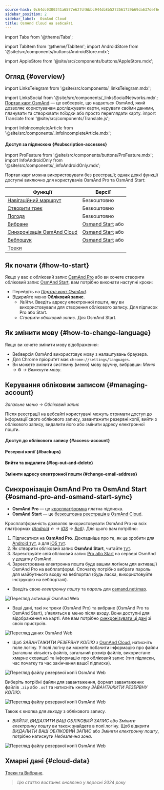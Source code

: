 ```yaml
---
source-hash: 0c64dc0300241a6577e627d46bbc944db8b5273561739b69da637def6e4173ab
sidebar_position: 2
sidebar_label:  OsmAnd Cloud
title: OsmAnd Cloud на вебсайті
---
```


import Tabs from '@theme/Tabs';

import TabItem from '@theme/TabItem';
<InfoIncompleteArticle/>
import AndroidStore from '@site/src/components/buttons/AndroidStore.mdx';

import AppleStore from '@site/src/components/buttons/AppleStore.mdx';
## Огляд {#overview}
import LinksTelegram from '@site/src/components/_linksTelegram.mdx';

import LinksSocial from '@site/src/components/_linksSocialNetworks.mdx';
[Портал карт OsmAnd](https://osmand.net/map) — це вебсервіс, що надається OsmAnd, який дозволяє користувачам досліджувати карти, керувати своїми даними, планувати та створювати поїздки або просто переглядати карту.
import Translate from '@site/src/components/Translate.js';

import InfoIncompleteArticle from '@site/src/components/_infoIncompleteArticle.mdx';
#### Доступ за підпискою {#subscription-accesses}
import ProFeature from '@site/src/components/buttons/ProFeature.mdx';
import InfoAndroidOnly from '@site/src/components/_infoAndroidOnly.mdx';

Портал карт можна використовувати без реєстрації; однак деякі функції доступні виключно для користувачів OsmAnd Pro та OsmAnd Start:

| Функції | Версії |
|--- |--- |
| [Навігаційний маршрут](./planner.md) | Безкоштовно |
| [Створити трек](./planner.md) | Безкоштовно |
| [Погода](./web-map.md) | Безкоштовно |
| [Вибране](./web-map.md) | [Osmand Start](https://osmand.net/blog/start) або <ProFeature/> |
| [Синхронізація OsmAnd Cloud](./web-cloud.md) | [Osmand Start](https://osmand.net/blog/start) або <ProFeature/> |
| [Вебпошук](./web-search.md)|[Osmand Start](https://osmand.net/blog/start) або <ProFeature/>|
| [Треки](./web-map.md) | <ProFeature/> |


## Як почати {#how-to-start}

Якщо у вас є обліковий запис [OsmAnd Pro](../personal/osmand-cloud.md#login) або ви хочете створити обліковий запис [OsmAnd Start](../personal/osmand-cloud.md#osmand-start), вам потрібно виконати наступні кроки:

- Перейдіть на [*Портал карт OsmAnd*](https://osmand.net/map).
- Відкрийте меню **Обліковий запис**.
  - *Увійти*. Введіть адресу електронної пошти, яку ви використовували для створення облікового запису. Для підписок Pro або Start.
  - *Створити обліковий запис*. Для OsmAnd Start.


## Як змінити мову {#how-to-change-language}

Якщо ви хочете змінити мову відображення:

- Вебверсія OsmAnd використовує мову з налаштувань браузера.
- Для Chrome пріоритет має `chrome://settings/languages`.
- Ви можете змінити системну (меню) мову вручну, вибравши:
    *Меню →* ⚙ *→ Вимкнути мову*.


## Керування обліковим записом {#managing-account}

*Загальне меню → Обліковий запис*

Після реєстрації на вебсайті користувачі можуть отримати доступ до інформації свого облікового запису, завантажити резервні копії, вийти з облікового запису, видалити його або змінити адресу електронної пошти.

#### Доступ до облікового запису {#access-account}

#### Резервні копії {#backups}

#### Вийти та видалити {#log-out-and-delete}

#### Змінити адресу електронної пошти {#change-email-address}


## Синхронізація OsmAnd Pro та OsmAnd Start {#osmand-pro-and-osmand-start-sync}

- **OsmAnd Pro** — це [кросплатформна](../troubleshooting/setup.md#cross-platform) платна підписка.
- **OsmAnd Start** — це [безкоштовна реєстрація в OsmAnd Cloud](https://osmand.net/blog/start).

Кросплатформність дозволяє використовувати OsmAnd Pro на всіх платформах *([Android](../purchases/android.md) ← → [iOS](../purchases/ios.md) → [Веб](https://www.osmand.net/map))*. Для цього вам потрібно:

1. Підписатися на **OsmAnd Pro**. Докладніше про те, як це зробити для [Android тут](../purchases/android.md#how-to-buy), а для [iOS тут](../purchases/ios.md#how-to-buy).
2. Як створити обліковий запис **OsmAnd Start**, читайте [тут](https://osmand.net/blog/start#how-to-create-an-account).
3. Зареєструйте свій обліковий запис [Pro або Start](../troubleshooting/setup.md#cross-platform) на сервері OsmAnd у додатку OsmAnd.
4. Зареєстрована електронна пошта буде вашим логіном для активації OsmAnd Pro на вебплатформі. Спочатку потрібно вибрати пароль для майбутнього входу на вебпортал (будь ласка, використовуйте інструкцію на вебпорталі).

- Введіть свою *електронну пошту* та *пароль* для [osmand.net/map](https://osmand.net/map/).

![Перегляд активації OsmAnd Web](@site/static/img/web/web_pro_activation.png)

- Ваші дані, такі як треки (OsmAnd Pro) та вибране (OsmAnd Pro та OsmAnd Start), з'являться в меню після входу. Вони доступні для відображення на карті. Але вам потрібно [синхронізувати ці дані](https://osmand.net/docs/user/personal/osmand-cloud#last-sync) зі своїх пристроїв.

![Перегляд даних OsmAnd Web](@site/static/img/web/web_data.png)

- Щоб *ЗАВАНТАЖИТИ РЕЗЕРВНУ КОПІЮ* з [OsmAnd Cloud](https://osmand.net/docs/user/personal/osmand-cloud), натисніть поле логіну. У полі логіну ви можете побачити інформацію про файли (загальна кількість файлів, загальний розмір файлів, використане хмарне сховище) та інформацію про обліковий запис (тип підписки, час початку та час закінчення вашої підписки).

![Перегляд файлу резервної копії OsmAnd Web](@site/static/img/web/web_backup_file.png)

Виберіть потрібні файли для завантаження, формат завантажених файлів `.zip` або `.osf` та натисніть кнопку *ЗАВАНТАЖИТИ РЕЗЕРВНУ КОПІЮ*:

![Перегляд файлу резервної копії OsmAnd Web](@site/static/img/web/web_backup_file_1.png)

Також є кнопка для *виходу* з облікового запису.

- *ВИЙТИ*, *ВИДАЛИТИ ВАШ ОБЛІКОВИЙ ЗАПИС* або *Змінити електронну пошту* ви також знайдете в полі логіну. Щоб відкрити *ВИДАЛИТИ ВАШ ОБЛІКОВИЙ ЗАПИС* або *Змінити електронну пошту*, потрібно натиснути *Небезпечна зона*.

![Перегляд файлу резервної копії OsmAnd Web](@site/static/img/web/web_backup_file_2.png)


## Хмарні дані {#cloud-data}

[Треки та Вибране](web-map.md#tracks).
<!--
## Map style {#map-style}

In this section of the menu, you can change the map style. You can read more about how to do this in the article [Vector Maps (Map Styles)](../map/vector-maps.md) for the OsmAnd app. The settings in the web version are no different.  
**Some examples:**

- Nautical map style

![OsmAnd Web Map Style](@site/static/img/web/web_map_style_nautical.png)

- Topo map style

![OsmAnd Web Favorites add](@site/static/img/web/web_map_style_topo.png)
-->



> *Цю статтю востаннє оновлено у вересні 2024 року*